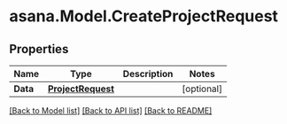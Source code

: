 
# asana.Model.CreateProjectRequest

## Properties

Name | Type | Description | Notes
------------ | ------------- | ------------- | -------------
**Data** | [**ProjectRequest**](ProjectRequest.md) |  | [optional] 

[[Back to Model list]](../README.md#documentation-for-models)
[[Back to API list]](../README.md#documentation-for-api-endpoints)
[[Back to README]](../README.md)

